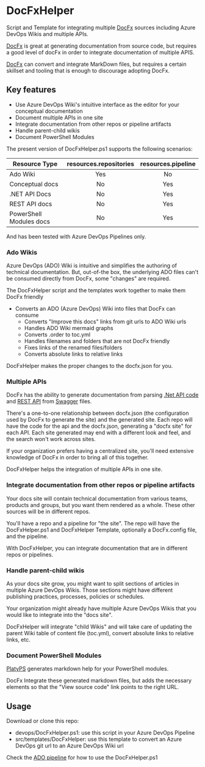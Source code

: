 # DocFxHelper

Script and Template for integrating multiple [DocFx](https://dotnet.github.io/docfx/index.html) sources including Azure DevOps Wikis and multiple APIs.

[DocFx](https://dotnet.github.io/docfx/index.html) is great at generating documentation from source code, but requires a good level of docFx in order to integrate documentation of multiple APIS.

[DocFx](https://dotnet.github.io/docfx/index.html) can convert and integrate MarkDown files, but requires a certain skillset and tooling that is enough to discourage adopting DocFx.

## Key features

- Use Azure DevOps Wiki's intuitive interface as the editor for your conceptual documentation
- Document multiple APIs in one site
- Integrate documentation from other repos or pipeline artifacts
- Handle parent-child wikis
- Document PowerShell Modules

The present version of DocFxHelper.ps1 supports the following scenarios:

| Resource Type           | resources.repositories | resources.pipeline |
|-------------------------|:----------------------:|:------------------:|
| Ado Wiki                | Yes                    | No                 |
| Conceptual docs         | No                     | Yes                |
| .NET API Docs           | No                     | Yes                |
| REST API docs           | No                     | Yes                |
| PowerShell Modules docs | No                     | Yes                |

And has been tested with Azure DevOps Pipelines only.

### Ado Wikis

Azure DevOps (ADO) Wiki is intuitive and simplifies the authoring of technical documentation.  But, out-of-the box, the underlying ADO files can't be consumed directly from DocFx, some "changes" are required.

The DocFxHelper script and the templates work together to make them DocFx friendly

- Converts an ADO (Azure DevOps) Wiki into files that DocFx can consume
  - Converts "Improve this docs" links from git urls to ADO Wiki urls
  - Handles ADO Wiki mermaid graphs
  - Converts .order to toc.yml
  - Handles filenames and folders that are not DocFx friendly
  - Fixes links of the renamed files/folders
  - Converts absolute links to relative links

DocFxHelper makes the proper changes to the docfx.json for you.

### Multiple APIs

DocFx has the ability to generate documentation from parsing [.Net API code](https://dotnet.github.io/docfx/docs/dotnet-api-docs.html) and [REST API](https://dotnet.github.io/docfx/docs/rest-api-docs.html) from [Swagger](http://swagger.io/specification/) files.

There's a one-to-one relationship between docfx.json (the configuration used by DocFx to generate the site) and the generated site.  Each repo will have the code for the api and the docfx.json, generating a "docfx site" for each API.  Each site generated may end with a different look and feel, and the search won't work across sites.

If your organization prefers having a centralized site, you'll need extensive knowledge of DocFx in order to bring all of this together.

DocFxHelper helps the integration of multiple APIs in one site.

### Integrate documentation from other repos or pipeline artifacts

Your docs site will contain technical documentation from various teams, products and groups, but you want them rendered as a whole.  These other sources will be in different repos.

You'll have a repo and a pipeline for "the site".  The repo will have the DocFxHelper.ps1 and DocFxHelper Template, optionally a DocFx.config file, and the pipeline.

With DocFxHelper, you can integrate documentation that are in different repos or pipelines.

### Handle parent-child wikis

As your docs site grow, you might want to split sections of articles in multiple Azure DevOps Wikis.  Those sections might have different publishing practices, processes, policies or schedules.

Your organization might already have multiple Azure DevOps Wikis that you would like to integrate into the "docs site".

DocFxHelper will integrate "child Wikis" and will take care of updating the parent Wiki table of content file (toc.yml), convert absolute links to relative links, etc.

### Document PowerShell Modules

[PlatyPS](https://github.com/PowerShell/platyPS) generates markdown help for your PowerShell modules.  

DocFx Integrate these generated markdown files, but adds the necessary elements so that the "View source code" link points to the right URL.

## Usage

Download or clone this repo:

- devops/DocFxHelper.ps1: use this script in your Azure DevOps Pipeline
- src/templates/DocFxHelper: use this template to convert an Azure DevOps git url to an Azure DevOps Wiki url

Check the [ADO pipeline](devops/README.md) for how to use the DocFxHelper.ps1
